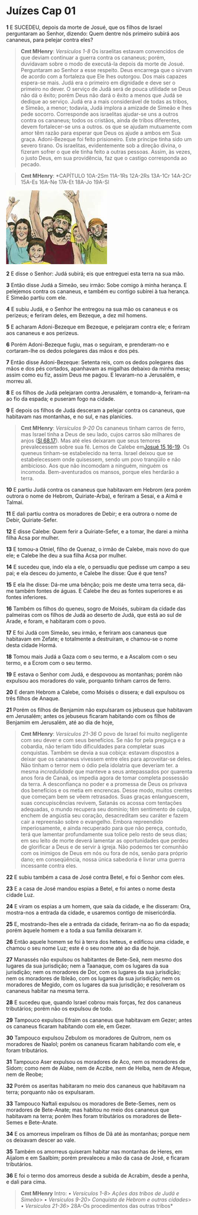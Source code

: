 # Juízes Cap 01

**1** 	E SUCEDEU, depois da morte de Josué, que os filhos de Israel perguntaram ao Senhor, dizendo: Quem dentre nós primeiro subirá aos cananeus, para pelejar contra eles?

> **Cmt MHenry**: *Versículos 1-8* Os israelitas estavam convencidos de que deviam continuar a guerra contra os cananeus; porém, duvidavam sobre o modo de executá-la depois da morte de Josué. Perguntaram ao Senhor a esse respeito. Deus encarrega que o sirvam de acordo com a fortaleza que Ele lhes outorgou. Dos mais capazes espera-se mais. Judá era o primeiro em dignidade e deve ser o primeiro no dever. O serviço de Judá será de pouca utilidade se Deus não dá o êxito; porém Deus não dará o êxito a menos que Judá se dedique ao serviço. Judá era a mais considerável de todas as tribos, e Simeão, a menor; todavia, Judá implora a amizade de Simeão e lhes pede socorro. Corresponde aos israelitas ajudar-se uns a outros contra os cananeus; todos os cristãos, ainda de tribos diferentes, devem fortalecer-se uns a outros. os que se ajudam mutuamente com amor têm razão para esperar que Deus os ajude a ambos em Sua graça. Adoni-Bezeque foi feito prisioneiro. Este príncipe tinha sido um severo tirano. Os israelitas, evidentemente sob a direção divina, o fizeram sofrer o que ele tinha feito a outras pessoas. Assim, às vezes, o justo Deus, em sua providência, faz que o castigo corresponda ao pecado.

> **Cmt MHenry**: *CAPÍTULO 10A-2Sm 11A-1Rs 12A-2Rs 13A-1Cr 14A-2Cr 15A-Es 16A-Ne 17A-Et 18A-Jo 19A-Sl

![](../Images/SweetPublishing/7-1-1.jpg) 

**2** 	E disse o Senhor: Judá subirá; eis que entreguei esta terra na sua mão.

**3** 	Então disse Judá a Simeão, seu irmão: Sobe comigo à minha herança. E pelejemos contra os cananeus, e também eu contigo subirei à tua herança. E Simeão partiu com ele.

**4** 	E subiu Judá, e o Senhor lhe entregou na sua mão os cananeus e os perizeus; e feriram deles, em Bezeque, a dez mil homens.

**5** 	E acharam Adoni-Bezeque em Bezeque, e pelejaram contra ele; e feriram aos cananeus e aos perizeus.

**6** 	Porém Adoni-Bezeque fugiu, mas o seguiram, e prenderam-no e cortaram-lhe os dedos polegares das mãos e dos pés.

**7** 	Então disse Adoni-Bezeque: Setenta reis, com os dedos polegares das mãos e dos pés cortados, apanhavam as migalhas debaixo da minha mesa; assim como eu fiz, assim Deus me pagou. E levaram-no a Jerusalém, e morreu ali.

**8** 	E os filhos de Judá pelejaram contra Jerusalém, e tomando-a, feriram-na ao fio da espada; e puseram fogo na cidade.

**9** 	E depois os filhos de Judá desceram a pelejar contra os cananeus, que habitavam nas montanhas, e no sul, e nas planícies.

> **Cmt MHenry**: *Versículos 9-20* Os cananeus tinham carros de ferro, mas Israel tinha a Deus de seu lado, cujos carros são milhares de anjos ([Sl 68.17](../19A-Sl/68.md#17)). Mas até eles deixaram que seus temores prevalecessem sobre sua fé. Lemos de Calebe em[Josué 15 16-19](../06A-Js/15.md#16). Os queneus tinham-se estabelecido na terra. Israel deixou que se estabelecessem onde quisessem, sendo um povo tranqüilo e não ambicioso. Aos que não incomodam a ninguém, ninguém os incomoda. Bem-aventurados os mansos, porque eles herdarão a terra.

**10** 	E partiu Judá contra os cananeus que habitavam em Hebrom (era porém outrora o nome de Hebrom, Quiriate-Arba), e feriram a Sesai, e a Aimã e Talmai.

**11** 	E dali partiu contra os moradores de Debir; e era outrora o nome de Debir, Quiriate-Sefer.

**12** 	E disse Calebe: Quem ferir a Quiriate-Sefer, e a tomar, lhe darei a minha filha Acsa por mulher.

**13** 	E tomou-a Otniel, filho de Quenaz, o irmão de Calebe, mais novo do que ele; e Calebe lhe deu a sua filha Acsa por mulher.

**14** 	E sucedeu que, indo ela a ele, o persuadiu que pedisse um campo a seu pai; e ela desceu do jumento, e Calebe lhe disse: Que é que tens?

**15** 	E ela lhe disse: Dá-me uma bênção; pois me deste uma terra seca, dá-me também fontes de águas. E Calebe lhe deu as fontes superiores e as fontes inferiores.

**16** 	Também os filhos do queneu, sogro de Moisés, subiram da cidade das palmeiras com os filhos de Judá ao deserto de Judá, que está ao sul de Arade, e foram, e habitaram com o povo.

**17** 	E foi Judá com Simeão, seu irmão, e feriram aos cananeus que habitavam em Zefate; e totalmente a destruíram, e chamou-se o nome desta cidade Hormá.

**18** 	Tomou mais Judá a Gaza com o seu termo, e a Ascalom com o seu termo, e a Ecrom com o seu termo.

**19** 	E estava o Senhor com Judá, e despovoou as montanhas; porém não expulsou aos moradores do vale, porquanto tinham carros de ferro.

**20** 	E deram Hebrom a Calebe, como Moisés o dissera; e dali expulsou os três filhos de Anaque.

**21** 	Porém os filhos de Benjamim não expulsaram os jebuseus que habitavam em Jerusalém; antes os jebuseus ficaram habitando com os filhos de Benjamim em Jerusalém, até ao dia de hoje,

> **Cmt MHenry**: *Versículos 21-36* O povo de Israel foi muito negligente com seu dever e com seus benefícios. Se não for pela preguiça e a cobardia, não teriam tido dificuldades para completar suas conquistas. Também se devia a sua cobiça: estavam dispostos a deixar que os cananeus vivessem entre eles para aproveitar-se deles. Não tinham o terror nem o ódio pela idolatria que deveriam ter. a mesma *incredulidade* que manteve a seus antepassados por quarenta anos fora de Canaã, os impedia agora de tomar completa possessão da terra. A desconfiança no poder e a promessa de Deus os privava dos benefícios e os metia em encrencas. Desse modo, muitos crentes que começam bem se vêem retrasados. Suas graças enlanguescem, suas concupiscências revivem, Satanás os acossa com tentações adequadas, o mundo recupera seu domínio; têm sentimento de culpa, enchem de angústia seu coração, desacreditam seu caráter e fazem cair a repreensão sobre o evangelho. Embora repreendido imperiosamente, e ainda recuperado para que não pereça, contudo, terá que lamentar profundamente sua tolice pelo resto de seus dias; em seu leito de morte deverá lamentar as oportunidades que perdeu de glorificar a Deus e de servir à igreja. Não podemos ter comunhão com os inimigos de Deus em nós ou fora de nós, senão para próprio dano; em conseqüência, nossa única sabedoria é livrar uma guerra incessante contra eles.

**22** 	E subiu também a casa de José contra Betel, e foi o Senhor com eles.

**23** 	E a casa de José mandou espias a Betel, e foi antes o nome desta cidade Luz.

**24** 	E viram os espias a um homem, que saía da cidade, e lhe disseram: Ora, mostra-nos a entrada da cidade, e usaremos contigo de misericórdia.

**25** 	E, mostrando-lhes ele a entrada da cidade, feriram-na ao fio da espada; porém àquele homem e a toda a sua família deixaram ir.

**26** 	Então aquele homem se foi à terra dos heteus, e edificou uma cidade, e chamou o seu nome Luz; este é o seu nome até ao dia de hoje.

**27** 	Manassés não expulsou os habitantes de Bete-Seã, nem mesmo dos lugares da sua jurisdição; nem a Taanaque, com os lugares da sua jurisdição; nem os moradores de Dor, com os lugares da sua jurisdição; nem os moradores de Ibleão, com os lugares da sua jurisdição; nem os moradores de Megido, com os lugares da sua jurisdição; e resolveram os cananeus habitar na mesma terra.

**28** 	E sucedeu que, quando Israel cobrou mais forças, fez dos cananeus tributários; porém não os expulsou de todo.

**29** 	Tampouco expulsou Efraim os cananeus que habitavam em Gezer; antes os cananeus ficaram habitando com ele, em Gezer.

**30** 	Tampouco expulsou Zebulom os moradores de Quitrom, nem os moradores de Naalol; porém os cananeus ficaram habitando com ele, e foram tributários.

**31** 	Tampouco Aser expulsou os moradores de Aco, nem os moradores de Sidom; como nem de Alabe, nem de Aczibe, nem de Helba, nem de Afeque, nem de Reobe;

**32** 	Porém os aseritas habitaram no meio dos cananeus que habitavam na terra; porquanto não os expulsaram.

**33** 	Tampouco Naftali expulsou os moradores de Bete-Semes, nem os moradores de Bete-Anate; mas habitou no meio dos cananeus que habitavam na terra; porém lhes foram tributários os moradores de Bete-Semes e Bete-Anate.

**34** 	E os amorreus impeliram os filhos de Dã até às montanhas; porque nem os deixavam descer ao vale.

**35** 	Também os amorreus quiseram habitar nas montanhas de Heres, em Aijalom e em Saalbim; porém prevaleceu a mão da casa de José, e ficaram tributários.

**36** 	E foi o termo dos amorreus desde a subida de Acrabim, desde a penha, e dali para cima.


> **Cmt MHenry** Intro: *• Versículos 1-8*> *Ações das tribos de Judá e Simeão*> *• Versículos 9-20*> *Conquista de Hebrom e outras cidades*> *• Versículos 21-36*> 28A-Os procedimentos das outras tribos*